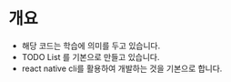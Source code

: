 # 개요
- 해당 코드는 학습에 의미를 두고 있습니다.
- TODO List 를 기본으로 만들고 있습니다. 
- react native cli를 활용하여 개발하는 것을 기본으로 합니다.
 


